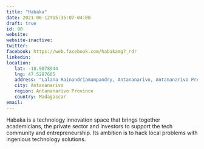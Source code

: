 ```yaml
---
title: "Habaka"
date: 2021-06-12T15:35:07-04:00
draft: true
id: 90
website: 
website-inactive: 
twitter: 
facebook: https://web.facebook.com/habakamg?_rdr
linkedin: 
location: 
   lat: -18.9078944
   lng: 47.5287605
   address: "Lalana Rainandriamampandry, Antananarivo, Antananarivo Province, Madagascar"
   city: Antananarivo
   region: Antananarivo Province
   country: Madagascar
email: 
---
```

Habaka is a technology innovation space that brings together academicians, the private sector and investors to support the tech community and entrepreneurship. Its ambition is to hack local problems with ingenious technology solutions. 
